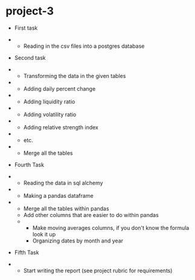 # project-3

* First task 
* * Reading in the csv files into a postgres database 

* Second task
* * Transforming the data in the given tables 
* * Adding daily percent change
* * Adding liquidity ratio
* * Adding volatility ratio
* * Adding relative strength index
* * etc.

* * Merge all the tables

* Fourth Task 
* * Reading the data in sql alchemy 
* * Making a pandas dataframe
* * Merge all the tables within pandas
  * Add other columns that are easier to do within pandas
  * * Make moving averages columns, if you don't know the formula look it up
    * Organizing dates by month and year

* Fifth Task 
* * Start writing the report (see project rubric for requirements)
